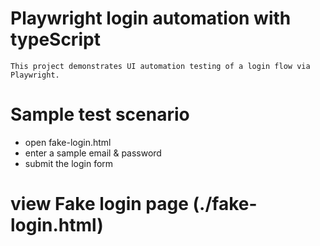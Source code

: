 # Playwright login automation with typeScript
    This project demonstrates UI automation testing of a login flow via Playwright. 
# Sample test scenario
- open fake-login.html
- enter a sample email & password
- submit the login form 
# view Fake login page (./fake-login.html)
